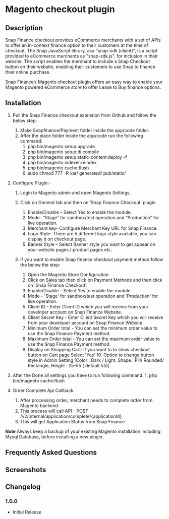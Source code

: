 ﻿# Magento checkout plugin
## Description

Snap Finance checkout provides eCommerce merchants with a set of APIs to offer an in-context finance option to their customers at the time of checkout. 
The Snap JavaScript library, aka "snap-sdk (client)", is a script provided to eCommerce merchants as "snap-sdk.js", for inclusion in their website. The script enables the merchant to include a Snap Checkout button on their website, enabling their customers to use Snap to finance their online purchase.

Snap Finance’s Magento checkout plugin offers an easy way to enable your Magento powered eCommerce store to offer Lease to Buy finance options.

## Installation

1. Pull the Snap Finance checkout extension from Github and follow the below step:
    1. Make Snapfinance/Payment folder inside the app/code folder.
    2. After the place folder inside the app/code run the following command:
    	1. php bin/magento setup:upgrade
    	2. php bin/magento setup:di:compile
    	3. php bin/magento setup:static-content:deploy -f
    	4. php bin/magento indexer:reindex
    	5. php bin/magento cache:flush
    	6. sudo chmod 777 -R var/ generated/ pub/static/

2. Configure Plugin:- 
	1. Login to Magento admin and open Magento Settings. 
	2. Click on General tab and then on ‘Snap Finance Checkout’ plugin.
		1. Enable/Disable – Select Yes to enable the module.
		2. Mode-  “Stage” for sandbox/test operation and “Production” for live operation.
		3. Merchant key- Configure Merchant Key URL for Snap Finance.
		4. Logo Style- There are 5 different logo style available, you can display it on checkout page.
		5. Banner Style – Select Banner style you want to get appear on your website pages / product pages etc.
   	
	3.  If you want to enable Snap finance checkout payment method follow the below the step:
	    1.  Open the Magento Store Configuration
	    2.  Click on Sales tab then click on Payment Methods and then click on 'Snap Finance Checkout'.
	    3.  Enable/Disable - Select Yes to enable the module
	    4.  Mode - 'Stage' for sandbox/test operation and 'Production' for live operation.
	    5.  Client ID - Enter Client ID which you will receive from your developer account on Snap Finance Website.
	    6.  Client Secret Key - Enter Client Secret Key which you will receive from your developer account on Snap Finance Website.
	    7.  Minimum Order total - You can set the minimum order value to use the Snap Finance Payment method.
	    8.  Maximum Order total - You can set the maximum order value to use the Snap Finance Payment method.
	    9.  Display on Shopping Cart: If you want to to show checkout button on Cart page Select 'Yes'
	   10. Option to change button style in Admin Setting [Color : Dark / Light, Shape : Pill/ Rounded/ Rectangle, Height : 25-55 ( default 55)]

3. After the Done all settings you have to run following command:
    	1. php bin/magneto cache:flush	

4. Order Complete Api Callback 
	1. After processing order, merchant needs to complete order from Magento backend.
	2. This process will call API - POST /v2/internal/application/complete/{applicationId}
	3. This will get Application Status from Snap Finance.
	
**Note** Always keep a backup of your existing Magento installation including Mysql Database, before installing a new plugin.

## Frequently Asked Questions

## Screenshots

## Changelog
### 1.0.0
* Initial Release

